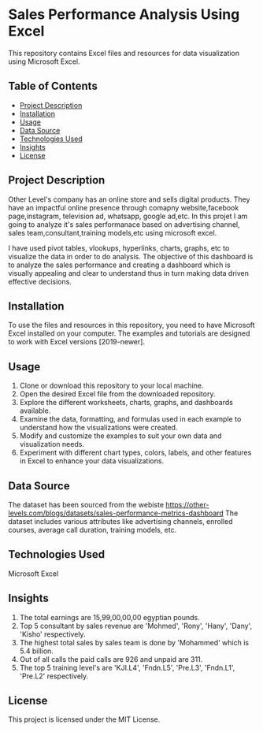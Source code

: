 # Sales Performance Analysis Using Excel
This repository contains Excel files and resources for data visualization using Microsoft Excel.

## Table of Contents

- [Project Description](#project-description)
- [Installation](#installation)
- [Usage](#usage)
- [Data Source](#data-source)
- [Technologies Used](#technologies-used)
- [Insights](#insights)
- [License](#license)

## Project Description
Other Level's company has an online store and sells digital products. They have an impactful online presence through comapny website,facebook page,instagram, television ad, whatsapp, google ad,etc. In this projet I am going to analyze it's sales performanace based on advertising channel, sales team,consultant,training models,etc using microsoft excel.

I have used pivot tables, vlookups, hyperlinks, charts, graphs, etc to visualize the data in order to do analysis.
The objective of this dashboard is to analyze the sales performance and creating a dashboard which is visually appealing and clear to understand thus in turn making data driven effective decisions.

## Installation
To use the files and resources in this repository, you need to have Microsoft Excel installed on your computer. The examples and tutorials are designed to work with Excel versions [2019-newer].

## Usage
1. Clone or download this repository to your local machine.
2. Open the desired Excel file from the downloaded repository.
3. Explore the different worksheets, charts, graphs, and dashboards available.
4. Examine the data, formatting, and formulas used in each example to understand how the visualizations were created.
5. Modify and customize the examples to suit your own data and visualization needs.
6. Experiment with different chart types, colors, labels, and other features in Excel to enhance your data visualizations.

## Data Source
The dataset has been sourced from the webiste https://other-levels.com/blogs/datasets/sales-performance-metrics-dashboard
The dataset includes various attributes like advertising channels, enrolled courses, average call duration, training models, etc.

## Technologies Used
Microsoft Excel

## Insights
1. The total earnings are 15,99,00,00,00 egyptian pounds.
2. Top 5 consultant by sales revenue are 'Mohmed', 'Rony', 'Hany', 'Dany', 'Kisho' respectively.
3. The highest total sales by sales team is done by 'Mohammed' which is 5.4 billion.
4. Out of all calls the paid calls are 926 and unpaid are 311.
5. The top 5 training level's are 'KJI.L4', 'Fndn.L5', 'Pre.L3', 'Fndn.L1', 'Pre.L2' respectively.

## License
This project is licensed under the MIT License.
